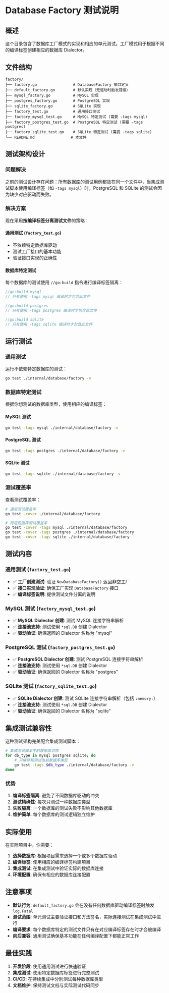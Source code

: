# Database Factory 测试说明

## 概述

这个目录包含了数据库工厂模式的实现和相应的单元测试。工厂模式用于根据不同的编译标签创建相应的数据库 Dialector。

## 文件结构

```
factory/
├── factory.go                # DatabaseFactory 接口定义
├── default_factory.go        # 默认实现（无驱动时触发错误）
├── mysql_factory.go          # MySQL 实现
├── postgres_factory.go       # PostgreSQL 实现
├── sqlite_factory.go         # SQLite 实现
├── factory_test.go           # 通用接口测试
├── factory_mysql_test.go     # MySQL 特定测试 (需要 -tags mysql)
├── factory_postgres_test.go  # PostgreSQL 特定测试 (需要 -tags postgres)
├── factory_sqlite_test.go    # SQLite 特定测试 (需要 -tags sqlite)
└── README.md                # 本文件
```

## 测试架构设计

### 问题解决

之前的测试设计存在问题：所有数据库的测试用例都放在同一个文件中，当集成测试脚本使用编译标签（如 `-tags mysql`）时，PostgreSQL 和 SQLite 的测试会因为缺少对应驱动而失败。

### 解决方案

现在采用**按编译标签分离测试文件**的策略：

#### 通用测试 (`factory_test.go`)
- 不依赖特定数据库驱动
- 测试工厂接口的基本功能
- 验证接口实现的正确性

#### 数据库特定测试
每个数据库的测试使用 `//go:build` 指令进行编译标签隔离：

```go
//go:build mysql
// 只有使用 -tags mysql 编译时才包含此文件

//go:build postgres  
// 只有使用 -tags postgres 编译时才包含此文件

//go:build sqlite
// 只有使用 -tags sqlite 编译时才包含此文件
```

## 运行测试

### 通用测试

运行不依赖特定数据库的测试：

```bash
go test ./internal/database/factory -v
```

### 数据库特定测试

根据你想测试的数据库类型，使用相应的编译标签：

#### MySQL 测试
```bash
go test -tags mysql ./internal/database/factory -v
```

#### PostgreSQL 测试
```bash
go test -tags postgres ./internal/database/factory -v
```

#### SQLite 测试
```bash
go test -tags sqlite ./internal/database/factory -v
```

### 测试覆盖率

查看测试覆盖率：

```bash
# 通用测试覆盖率
go test -cover ./internal/database/factory

# 特定数据库测试覆盖率
go test -cover -tags mysql ./internal/database/factory
go test -cover -tags postgres ./internal/database/factory
go test -cover -tags sqlite ./internal/database/factory
```

## 测试内容

### 通用测试 (`factory_test.go`)
- ✅ **工厂创建测试**: 验证 `NewDatabaseFactory()` 返回非空工厂
- ✅ **接口实现验证**: 确保工厂实现 `DatabaseFactory` 接口
- ✅ **编译标签说明**: 提供测试文件分离的说明

### MySQL 测试 (`factory_mysql_test.go`)
- ✅ **MySQL Dialector 创建**: 测试 MySQL 连接字符串解析
- ✅ **连接池支持**: 测试使用 `*sql.DB` 创建 Dialector
- ✅ **驱动验证**: 确保返回的 Dialector 名称为 "mysql"

### PostgreSQL 测试 (`factory_postgres_test.go`)
- ✅ **PostgreSQL Dialector 创建**: 测试 PostgreSQL 连接字符串解析
- ✅ **连接池支持**: 测试使用 `*sql.DB` 创建 Dialector
- ✅ **驱动验证**: 确保返回的 Dialector 名称为 "postgres"

### SQLite 测试 (`factory_sqlite_test.go`)
- ✅ **SQLite Dialector 创建**: 测试 SQLite 连接字符串解析（包括 `:memory:`）
- ✅ **连接池支持**: 测试使用 `*sql.DB` 创建 Dialector
- ✅ **驱动验证**: 确保返回的 Dialector 名称为 "sqlite"

## 集成测试兼容性

这种测试架构完美配合集成测试脚本：

```bash
# 集成测试脚本中的数据库切换
for db_type in mysql postgres sqlite; do
    # 只编译和测试当前数据库类型
    go test -tags $db_type ./internal/database/factory -v
done
```

### 优势

1. **编译标签隔离**: 避免了不同数据库驱动的冲突
2. **测试精确性**: 每次只测试一种数据库类型
3. **失败隔离**: 一个数据库的测试失败不影响其他数据库
4. **维护简单**: 每个数据库的测试逻辑独立维护

## 实际使用

在实际项目中，你需要：

1. **选择数据库**: 根据项目需求选择一个或多个数据库驱动
2. **编译标签**: 使用相应的编译标签构建项目
3. **集成测试**: 在集成测试中验证实际的数据库连接
4. **环境配置**: 确保有相应的数据库连接配置

## 注意事项

- **默认行为**: `default_factory.go` 会在没有任何数据库驱动编译标签时触发 `log.Fatal`
- **测试范围**: 单元测试主要验证接口和方法签名，实际连接测试在集成测试中进行
- **编译要求**: 每个数据库特定的测试文件只有在对应编译标签存在时才会被编译
- **向后兼容**: 通用测试确保基本功能在任何编译配置下都能正常工作

## 最佳实践

1. **开发阶段**: 使用通用测试进行快速验证
2. **集成测试**: 使用特定数据库标签进行完整测试
3. **CI/CD**: 在持续集成中分别测试每种数据库类型
4. **文档维护**: 保持测试文档与实际测试代码同步
